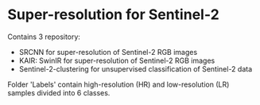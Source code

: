 # Super-resolution for Sentinel-2
Contains 3 repository:
- SRCNN for super-resolution of Sentinel-2 RGB images
- KAIR: SwinIR for super-resolution of Sentinel-2 RGB images
- Sentinel-2-clustering for unsupervised classification of Sentinel-2 data 

Folder 'Labels' contain high-resolution (HR) and low-resolution (LR) samples divided into 6 classes. 